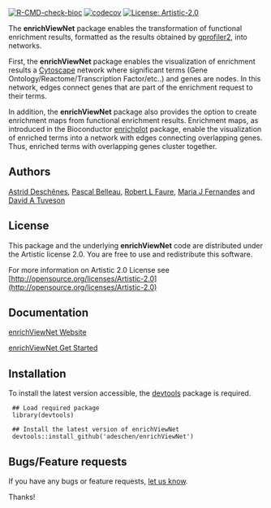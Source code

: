 <!-- badges: start -->
[![R-CMD-check-bioc](https://github.com/adeschen/enrichViewNet/actions/workflows/check-bioc.yml/badge.svg)](https://github.com/adeschen/enrichViewNet/actions/workflows/check-bioc.yml)
[![codecov](https://codecov.io/gh/adeschen/enrichViewNet/graph/badge.svg?token=N3RA2934V5)](https://codecov.io/gh/adeschen/enrichViewNet)
[![License: Artistic-2.0](https://img.shields.io/badge/License-Artistic%202.0-0298c3.svg)](https://opensource.org/licenses/Artistic-2.0)
<!-- badges: end -->


The **enrichViewNet** package enables the transformation of 
functional enrichment results, formatted as the results obtained  by [gprofiler2](https://cran.r-project.org/web/packages/gprofiler2/vignettes/gprofiler2.html), 
into networks. 

First, the **enrichViewNet** package enables the 
visualization of enrichment results a [Cytoscape](https://cytoscape.org/) 
network where significant terms 
(Gene Ontology/Reactome/Transcription Factor/etc..) and 
genes are nodes. In this network, edges connect genes that are part of the
enrichment request to their terms. 

In addition, the **enrichViewNet** package also provides the option to 
create enrichment maps from functional enrichment results. 
Enrichment maps, as introduced in the Bioconductor 
[enrichplot](https://bioconductor.org/packages/release/bioc/html/enrichplot.html) package, 
enable the visualization of enriched terms 
into a network with edges connecting overlapping genes. Thus, enriched terms 
with overlapping genes cluster together.


## Authors ##

[Astrid Desch&ecirc;nes](http://ca.linkedin.com/in/astriddeschenes "Astrid Desch&ecirc;nes"), 
[Pascal Belleau](http://ca.linkedin.com/in/pascalbelleau "Pascal Belleau"), 
[Robert L Faure](https://www.crchudequebec.ulaval.ca/en/research/researchers/robert-l-faure/), 
[Maria J Fernandes](https://www.crchudequebec.ulaval.ca/en/research/researchers/maria-fernandes/) and 
[David A Tuveson](https://tuvesonlab.labsites.cshl.edu/)

## License ##

This package and the underlying **enrichViewNet** code are distributed under 
the Artistic license 2.0. You are free to use and redistribute this software. 

For more information on Artistic 2.0 License see
[http://opensource.org/licenses/Artistic-2.0](http://opensource.org/licenses/Artistic-2.0)


## Documentation ##

[enrichViewNet Website](https://adeschen.github.io/enrichViewNet/)

[enrichViewNet Get Started](https://adeschen.github.io/enrichViewNet/articles/enrichViewNet.html)


## Installation ##

To install the latest version accessible, the 
[devtools](https://cran.r-project.org/web/packages/devtools/index.html) 
package is required.

     ## Load required package
     library(devtools)

     ## Install the latest version of enrichViewNet
     devtools::install_github('adeschen/enrichViewNet')


## Bugs/Feature requests ##

If you have any bugs or feature requests, 
[let us know](https://github.com/adeschen/enrichViewNet/issues). 

Thanks!
